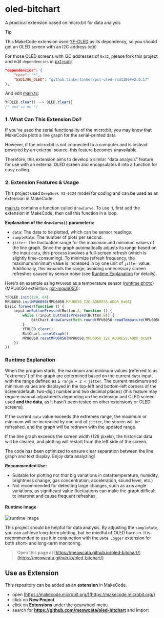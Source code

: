# oled-bitchart
A practical extension based on micro:bit for data analysis  

> [!TIP]
> This MakeCode extension used [YF-OLED](https://github.com/YFROBOT-TM/pxt-yfrobot-oled) as its dependency, so you should get an OLED screen with an I2C address `0x3D`

For those OLED screens with I2C addresses of `0x3C`, please fork this project and edit `dependencies` in [pxt.json](https://github.com/MeowCata/oled-bitchart/blob/master/pxt.json):
```json
"dependencies": {
    "core": "*",
    "SSD1306_OLED": "github:tinkertanker/pxt-oled-ssd1306#v2.0.17"
},
```
And edit [main.ts](https://github.com/MeowCata/oled-bitchart/blob/master/main.ts):
```typescript
YFOLED.clear() --> OLED.clear()
/* and so on */
```

### 1. What Can This Extension Do?  

If you've used the serial functionality of the micro:bit, you may know that MakeCode plots a line graph for the serial-printed data 
 
However, if the micro:bit is not connected to a computer and is instead powered by an external source, this feature becomes unavailable.  

Therefore, this extension aims to develop a similar "data analysis" feature for use with an external OLED screen and encapsulates it into a function for easy calling.  

### 2. Extension Features & Usage  

This project used `DeepSeek V3-0324` model for coding and can be used as an extension in MakeCode.

[main.ts](https://github.com/MeowCata/OLED-BitChart/blob/main/main.ts) contains a function called `drawCurve`. To use it, first add the extension in MakeCode, then call this function in a loop.  

**Explanation of the `drawCurve()` parameters:**  
* `data`: The data to be plotted, which can be sensor readings.  
* `sampleRate`: The number of plots per second.  
* `jitter`: The fluctuation range for the maximum and minimum values of the line graph. Since the graph automatically adjusts its range based on the input `data`, this process involves a full-screen refresh (which is slightly time-consuming). To minimize refresh frequency, the maximum/minimum value is increased in by one unit of `jitter` value. Additionally, this expands the range, avoiding unnecessary screen refreshes caused by sensor noise (see [Runtime Explanation](#runtime-explanation) for details).  

Here's an example using `MPU6050` as a temperature sensor ([runtime photo](https://github.com/MeowCata/oled-bitchart#runtime-image)) (MPU6050 extention: [pxt-mpu6050](https://github.com/zuoyu2014/pxt-mpu6050)):  
```typescript
YFOLED.init(128, 64)
MPU6050.initMPU6050(MPU6050.MPU6050_I2C_ADDRESS.ADDR_0x68)
basic.forever(function () {
    input.onButtonPressed(Button.A, function () {
        while (!input.buttonIsPressed(Button.B)) {
            BitChart.drawCurve(Math.round(MPU6050.readTempature(MPU6050.MPU6050_I2C_ADDRESS.ADDR_0x68)*100)/100, 5, 0.3) //two-digit number and two decimal places---recommended
        }
        YFOLED.clear()
        BitChart.resetGraph()
        MPU6050.resetMPU6050(MPU6050.MPU6050_I2C_ADDRESS.ADDR_0x68)
    })
})


```  

### Runtime Explanation  

When the program starts, the maximum and minimum values (referred to as "extremes") of the graph are determined based on the current `data` input, with the range defined as `Δ range = 2 × jitter`. The current maximum and minimum values are displayed in the top-left and bottom-left corners of the screen(default: two-digit number and two decimal places) (this feature may require manual adjustments depending on the extension and OLED screen used **and the data**, as it hasn't been tested on other extensions or OLED screens).  

If the current `data` value exceeds the extremes range, the maximum or minimum will be increased by one unit of `jitter`, the screen will be refreshed, and the graph will be redrawn with the updated range.  

If the line graph exceeds the screen width (128 pixels), the historical data will be cleared, and plotting will restart from the left side of the screen.  

The code has been optimized to ensure clear separation between the line graph and text display. Enjoy data analyzing!

**Recommended Use:**  
- Suitable for plotting not *that* big variations in data(temperature, humidity, brightness change, gas concentration, acceleration, sound level, etc.)  
- Not recommended for detecting large changes, such as axis angle variations, as significant value fluctuations can make the graph difficult to interpret and cause frequent refreshes.  

#### Runtime Image
![runtime image](https://github.com/user-attachments/assets/e69214db-1130-4e20-8a17-336b99b9dda4)

This project should be helpful for data analysis. By adjusting the `sampleRate`, you can achieve long-term plotting, but be mindful of OLED burn-in. It is recommended to use it in conjunction with the `Data Logger` extension for both short- and long-term monitoring.


> Open this page at [https://meowcata.github.io/oled-bitchart/](https://meowcata.github.io/oled-bitchart/)

## Use as Extension

This repository can be added as an **extension** in MakeCode.

* open [https://makecode.microbit.org/](https://makecode.microbit.org/)
* click on **New Project**
* click on **Extensions** under the gearwheel menu
* search for **https://github.com/meowcata/oled-bitchart** and import
